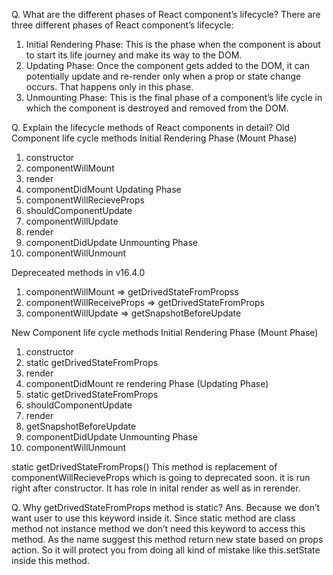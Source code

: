 Q. What are the different phases of React component’s lifecycle?
There are three different phases of React component’s lifecycle:

1. Initial Rendering Phase: This is the phase when the component is about to start its life journey and make its way to the DOM.
2. Updating Phase: Once the component gets added to the DOM, it can potentially update and re-render only when a prop or state change occurs. That happens only in this phase.
3. Unmounting Phase: This is the final phase of a component’s life cycle in which the component is destroyed and removed from the DOM.

Q. Explain the lifecycle methods of React components in detail?
Old Component life cycle methods
Initial Rendering Phase (Mount Phase)

1. constructor
2. componentWillMount
3. render
4. componentDidMount
   Updating Phase
5. componentWillRecieveProps
6. shouldComponentUpdate
7. componentWillUpdate
8. render
9. componentDidUpdate
   Unmounting Phase
10. componentWillUnmount

Depreceated methods in v16.4.0

1. componentWillMount => getDrivedStateFromPropss
2. componentWillReceiveProps => getDrivedStateFromProps
3. componentWillUpdate => getSnapshotBeforeUpdate

New Component life cycle methods
Initial Rendering Phase (Mount Phase)

1. constructor
2. static getDrivedStateFromProps
3. render
4. componentDidMount
   re rendering Phase (Updating Phase)
5. static getDrivedStateFromProps
6. shouldComponentUpdate
7. render
8. getSnapshotBeforeUpdate
9. componentDidUpdate
   Unmounting Phase
10. componentWillUnmount

static getDrivedStateFromProps()
This method is replacement of componentWillRecieveProps which is going to deprecated soon. it is run right after constructor. It has role in inital render as well as in rerender.

Q. Why getDrivedStateFromProps method is static?
Ans. Because we don’t want user to use this keyword inside it. Since static method are class method not instance method we don’t need this keyword to access this method. As the name suggest this method return new state based on props action. So it will protect you from doing all kind of mistake like this.setState inside this method.
